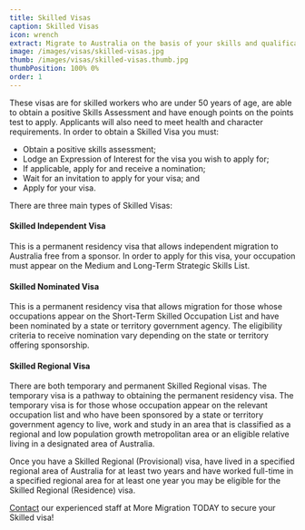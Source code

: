 ```yaml
---
title: Skilled Visas
caption: Skilled Visas
icon: wrench
extract: Migrate to Australia on the basis of your skills and qualifications
image: /images/visas/skilled-visas.jpg
thumb: /images/visas/skilled-visas.thumb.jpg
thumbPosition: 100% 0%
order: 1
---
```

These visas are for skilled workers who are under 50 years of age, are able to obtain a positive Skills Assessment and have enough points on the points test to apply. Applicants will also need to meet health and character requirements.
In order to obtain a Skilled Visa you must:

* Obtain a positive skills assessment;
* Lodge an Expression of Interest for the visa you wish to apply for;
* If applicable, apply for and receive a nomination;
* Wait for an invitation to apply for your visa; and
* Apply for your visa.

There are three main types of Skilled Visas:

#### Skilled Independent Visa

This is a permanent residency visa that allows independent migration to Australia free from a sponsor. In order to apply for this visa, your occupation must appear on the Medium and Long-Term Strategic Skills List.

#### Skilled Nominated Visa

This is a permanent residency visa that allows migration for those whose occupations appear on the Short-Term Skilled Occupation List and have been nominated by a state or territory government agency. The eligibility criteria to receive nomination vary depending on the state or territory offering sponsorship.

#### Skilled Regional Visa

There are both temporary and permanent Skilled Regional visas. The temporary visa is a pathway to obtaining the permanent residency visa. The temporary visa is for those whose occupation appear on the relevant occupation list and who have been sponsored by a state or territory government agency to live, work and study in an area that is classified as a regional and low population growth metropolitan area or an eligible relative living in a designated area of Australia.

Once you have a Skilled Regional (Provisional) visa, have lived in a specified regional area of Australia for at least two years and have worked full-time in a specified regional area for at least one year you may be eligible for the Skilled Regional (Residence) visa.

[Contact](/contact) our experienced staff at More Migration TODAY to secure your Skilled visa!

